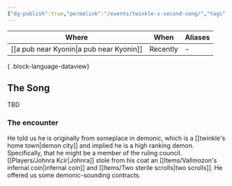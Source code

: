 ```yaml
---
{"dg-publish":true,"permalink":"/events/twinkle-s-second-song/","tags":["event"],"noteIcon":"event","created":"2024-01-06T12:51:31.026+01:00","updated":"2024-01-08T23:28:04.567+01:00"}
---
```


| Where                 | When     | Aliases |
| --------------------- | -------- | ------- |
| [[a pub near Kyonin\|a pub near Kyonin]] | Recently | \-      |

{ .block-language-dataview}
## The Song
TBD

### The encounter 
He told us he is originally from someplace in demonic, which is a [[twinkle's home town\|demon city]] and implied he is a high ranking demon. Specifically, that he might be a member of the ruling council.
[[Players/Johnra Kcir\|Johnra]] stole from his coat an [[Items/Vallmozon's infernal coin\|infernal coin]] and [[Items/Two sterile scrolls\|two scrolls]].
He offered us some demonic-sounding contracts.